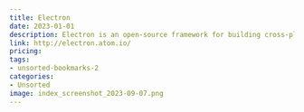 ```yaml
---
title: Electron
date: 2023-01-01
description: Electron is an open-source framework for building cross-platform desktop applications using web technologies like HTML, CSS, and JavaScript.
link: http://electron.atom.io/
pricing: 
tags: 
- unsorted-bookmarks-2 
categories: 
- Unsorted 
image: index_screenshot_2023-09-07.png
---
```

